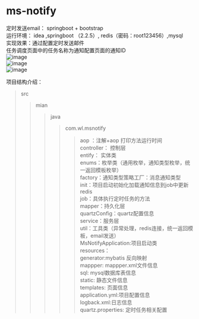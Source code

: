 # ms-notify
定时发送email： springboot + bootstrap   
运行环境： idea ,springboot （2.2.5）, redis（密码：root123456）,mysql  
实现效果：通过配置定时发送邮件   
任务调度页面中的任务名称为通知配置页面的通知ID   
![image](https://github.com/wlonghui/ms-notify/blob/master/src/main/resources/img/ms1_new.jpg)  
![image](https://github.com/wlonghui/ms-notify/blob/master/src/main/resources/img/MS2_new.jpg)  
![image](https://github.com/wlonghui/ms-notify/blob/master/src/main/resources/img/MS3_new.PNG)  

项目结构介绍：  
>src  
>>mian  
>>>java  
>>>>com.wl.msnotify  
>>>>>aop ：注解+aop  打印方法运行时间  
>>>>>controller： 控制层  
>>>>>entify： 实体类  
>>>>>enums：枚举类（通用枚举，通知类型枚举，统一返回模板枚举）  
>>>>>factory：通知类型策略工厂：消息通知类型    
>>>>>init：项目启动初始化加载通知信息到job中更新redis  
>>>>>job：具体执行定时任务的方法  
>>>>>mapper：持久化层  
>>>>>quartzConfig：quartz配置信息  
>>>>>service：服务层  
>>>>>util：工具类（异常处理，redis连接，统一返回模板，email发送）   
>>>>>MsNotifyApplication:项目启动类    
>resources：   
>>>>generator:mybatis 反向映射  
>>>>mappper: mappper.xml文件信息  
>>>>sql: mysql数据库表信息   
>>>>static: 静态文件信息  
>>>>templates: 页面信息  
>>>>application.yml:项目配置信息  
>>>>logback.xml:日志信息    
>>>>quartz.properties: 定时任务相关配置  


